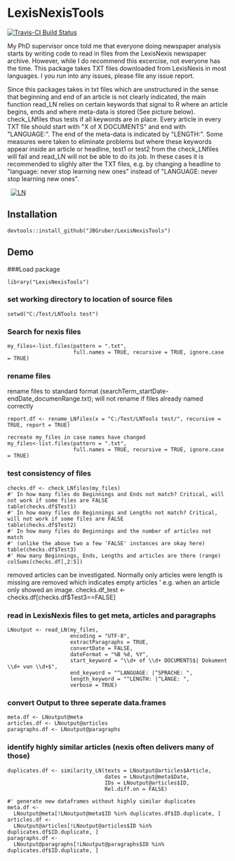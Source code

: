 # LexisNexisTools
[![Travis-CI Build Status](https://travis-ci.org/JBGruber/LexisNexisTools.svg?branch=master)](https://travis-ci.org/JBGruber/LexisNexisTools)

My PhD supervisor once told me that everyone doing newspaper analysis
    starts by writing code to read in files from the LexisNexis newspaper archive. However,
    while I do recommend this excercise, not everyone has the time. This package takes
    TXT files downloaded from LexisNexis in most languages. I you run into any issues, 
    please file any issue report.

Since this packages takes in txt files which are unstructured in the sense that beginning 
    and end of an article is not clearly indicated, the main function read_LN relies on 
    certain keywords that signal to R where an article begins, ends and where meta-data is 
    stored (See picture below). check_LNfiles thus tests if all keywords are in place. Every article in every TXT 
    file should start with "X of X DOCUMENTS" and end with "LANGUAGE:". The end of the 
    meta-data is indicated by "LENGTH:". Some measures were taken to eliminate problems 
    but where these keywords appear inside an article or headline, test1 or test2 from the 
    check_LNfiles will fail and read_LN will not be able to do its job. In these cases it 
    is recommended to slighly alter the TXT files, e.g. by changing a headline to 
    "language: never stop learning new ones" instead of "LANGUAGE: never stop learning new ones".
    
  
<a href="https://ibb.co/fj5YjG"><img src="https://preview.ibb.co/fOfNdb/LN.png" alt="LN" border="0"></a>

## Installation

```{r eval = FALSE}
devtools::install_github("JBGruber/LexisNexisTools")
```

## Demo
###Load package
```{r eval = FALSE}
library("LexisNexisTools")
```
### set working directory to location of source files
```{r eval = FALSE}
setwd("C:/Test/LNTools test")
```
### Search for nexis files
```{r eval = FALSE}
my_files<-list.files(pattern = ".txt",
                     full.names = TRUE, recursive = TRUE, ignore.case = TRUE)

```
### rename files
rename files to standard format (searchTerm_startDate-endDate_documenRange.txt);
will not rename if files already named correctly
```{r eval = FALSE}
report.df <- rename_LNfiles(x = "C:/Test/LNTools test/", recursive = TRUE, report = TRUE)

recreate my_files in case names have changed
my_files<-list.files(pattern = ".txt",
                     full.names = TRUE, recursive = TRUE, ignore.case = TRUE)
```
### test consistency of files
```{r eval = FALSE}
checks.df <- check_LNfiles(my_files)
#' In how many files do Beginnings and Ends not match? Critical, will not work if some files are FALSE
table(checks.df$Test1)
#' In how many files do Beginnings and Lengths not match? Critical, will not work if some files are FALSE
table(checks.df$Test2)
#' In how many files do Beginnings and the number of articles not match
#' (unlike the above two a few 'FALSE' instances are okay here)
table(checks.df$Test3)
#' How many Beginnings, Ends, Lengths and articles are there (range)
colSums(checks.df[,2:5])
```
removed articles can be investigated. Normally only articles were length is
missing are removed which indicates empty articles ' e.g. when an article only
showed an image. checks.df_test <- checks.df[checks.df$Test3==FALSE]

### read in LexisNexis files to get meta, articles and paragraphs
```{r eval = FALSE}
LNoutput <- read_LN(my_files,
                    encoding = "UTF-8",
                    extractParagraphs = TRUE,
                    convertDate = FALSE,
                    dateFormat = "%B %d, %Y",
                    start_keyword = "\\d+ of \\d+ DOCUMENTS$| Dokument \\d+ von \\d+$",
                    end_keyword = "^LANGUAGE: |^SPRACHE: ",
                    length_keyword = "^LENGTH: |^LÄNGE: ",
                    verbose = TRUE)
```
### convert Output to three seperate data.frames
```{r eval = FALSE}                 
meta.df <- LNoutput@meta
articles.df <- LNoutput@articles
paragraphs.df <- LNoutput@paragraphs

```
### identify highly similar articles (nexis often delivers many of those)
```{r eval = FALSE}
duplicates.df <- similarity_LN(texts = LNoutput@articles$Article,
                               dates = LNoutput@meta$Date,
                               IDs = LNoutput@articles$ID,
                               Rel.diff.on = FALSE)

#' generate new dataframes without highly similar duplicates
meta.df <-
  LNoutput@meta[!LNoutput@meta$ID %in% duplicates.df$ID.duplicate, ]
articles.df <-
  LNoutput@articles[!LNoutput@articles$ID %in% duplicates.df$ID.duplicate, ]
paragraphs.df <-
  LNoutput@paragraphs[!LNoutput@paragraphs$ID %in% duplicates.df$ID.duplicate, ]
```
